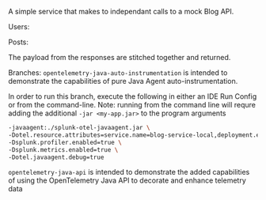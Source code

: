 A simple service that makes to independant calls to a mock Blog API.  

Users:

Posts:

The payload from the responses are stitched together and returned.

Branches:
`opentelemetry-java-auto-instrumentation` is intended to demonstrate the capabilities of pure Java Agent auto-instrumentation.

In order to run this branch, execute the following in either an IDE Run Config or from the command-line.  Note: running from the command line will requre adding the additional `-jar <my-app.jar>` to the program arguments
```bash
-javaagent:./splunk-otel-javaagent.jar \
-Dotel.resource.attributes=service.name=blog-service-local,deployment.environment=tj-devlab \
-Dsplunk.profiler.enabled=true \
-Dsplunk.metrics.enabled=true \
-Dotel.javaagent.debug=true
```


`opentelemetry-java-api` is intended to demonstrate the added capabilities of using the OpenTelemetry Java API to decorate and enhance telemetry data

